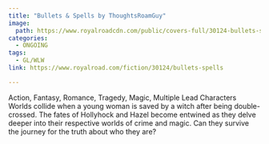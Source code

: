 ```yaml
---
title: "Bullets & Spells by ThoughtsRoamGuy"
image:
  path: https://www.royalroadcdn.com/public/covers-full/30124-bullets-spells.jpg
categories:
  - ONGOING
tags:
  - GL/WLW
link: https://www.royalroad.com/fiction/30124/bullets-spells

---
```

Action, Fantasy, Romance, Tragedy, Magic, Multiple Lead Characters
Worlds collide when a young woman is saved by a witch after being double-crossed. The fates of Hollyhock and Hazel become entwined as they delve deeper into their respective worlds of crime and magic. Can they survive the journey for the truth about who they are?

